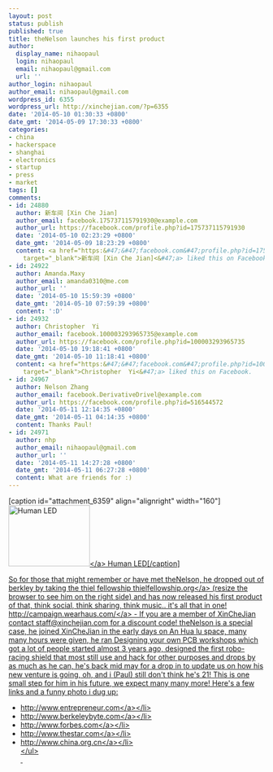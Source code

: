 ```yaml
---
layout: post
status: publish
published: true
title: theNelson launches his first product
author:
  display_name: nihaopaul
  login: nihaopaul
  email: nihaopaul@gmail.com
  url: ''
author_login: nihaopaul
author_email: nihaopaul@gmail.com
wordpress_id: 6355
wordpress_url: http://xinchejian.com/?p=6355
date: '2014-05-10 01:30:33 +0800'
date_gmt: '2014-05-09 17:30:33 +0800'
categories:
- china
- hackerspace
- shanghai
- electronics
- startup
- press
- market
tags: []
comments:
- id: 24880
  author: 新车间 [Xin Che Jian]
  author_email: facebook.175737115791930@example.com
  author_url: https://facebook.com/profile.php?id=175737115791930
  date: '2014-05-10 02:23:29 +0800'
  date_gmt: '2014-05-09 18:23:29 +0800'
  content: <a href="https:&#47;&#47;facebook.com&#47;profile.php?id=175737115791930"
    target="_blank">新车间 [Xin Che Jian]<&#47;a> liked this on Facebook.
- id: 24922
  author: Amanda.Maxy
  author_email: amanda0310@me.com
  author_url: ''
  date: '2014-05-10 15:59:39 +0800'
  date_gmt: '2014-05-10 07:59:39 +0800'
  content: ':D'
- id: 24932
  author: Christopher  Yi
  author_email: facebook.100003293965735@example.com
  author_url: https://facebook.com/profile.php?id=100003293965735
  date: '2014-05-10 19:18:41 +0800'
  date_gmt: '2014-05-10 11:18:41 +0800'
  content: <a href="https:&#47;&#47;facebook.com&#47;profile.php?id=100003293965735"
    target="_blank">Christopher  Yi<&#47;a> liked this on Facebook.
- id: 24967
  author: Nelson Zhang
  author_email: facebook.DerivativeDrivel@example.com
  author_url: https://facebook.com/profile.php?id=516544572
  date: '2014-05-11 12:14:35 +0800'
  date_gmt: '2014-05-11 04:14:35 +0800'
  content: Thanks Paul!
- id: 24971
  author: nhp
  author_email: nihaopaul@gmail.com
  author_url: ''
  date: '2014-05-11 14:27:28 +0800'
  date_gmt: '2014-05-11 06:27:28 +0800'
  content: What are friends for :)
---
```

<p>[caption id="attachment_6359" align="alignright" width="160"]<a href="http:&#47;&#47;xinchejian.com&#47;wp-content&#47;uploads&#47;2014&#47;05&#47;animation.gif"><img class="size-full wp-image-6359" src="http:&#47;&#47;xinchejian.com&#47;wp-content&#47;uploads&#47;2014&#47;05&#47;animation.gif" alt="Human LED" width="160" height="120" &#47;><&#47;a> Human LED[&#47;caption]</p>
<p>So for those that might remember or have met theNelson, he dropped out of berkley by taking the&nbsp;thiel fellowship&nbsp;<a title="ThielFellowship" href="http:&#47;&#47;thielfellowship.org?fpwl">thielfellowship.org<&#47;a>&nbsp;(resize the browser to see him on the right side) and has now released his first product of that, think social, think sharing, think music.. it's all that in one! <a href="http:&#47;&#47;campaign.wearhaus.com&#47;?fpwl">http:&#47;&#47;campaign.wearhaus.com&#47;<&#47;a>&nbsp;- If you are a member of XinCheJian contact staff@xinchejian.com for a discount code! theNelson is&nbsp;a special case, he joined XinCheJian in the early days on An Hua lu space, many many hours were given, he ran Designing your own PCB workshops which got a lot of people started almost 3 years ago, designed the first robo-racing shield that most still use and hack for other purposes and drops by as much as he can, he's back mid may for a drop in to update us on how his new venture is going, oh, and i (Paul) still don't think he's 21! This is one small step for him in his future, we expect many many more! Here's a few links and a funny photo i dug up:</p>
<ul>
<li><a href="http:&#47;&#47;www.entrepreneur.com&#47;slideshow&#47;226618">http:&#47;&#47;www.entrepreneur.com<&#47;a><&#47;li>
<li><a href="http:&#47;&#47;www.berkeleybyte.com&#47;2013&#47;11&#47;09&#47;wearhaus&#47;">http:&#47;&#47;www.berkeleybyte.com<&#47;a><&#47;li>
<li><a title="forbes" href="http:&#47;&#47;www.forbes.com&#47;sites&#47;russellflannery&#47;2014&#47;03&#47;17&#47;2014-forbes-china-30-under-30-rising-stars-of-entrepreneurism-in-china&#47;">http:&#47;&#47;www.forbes.com<&#47;a><&#47;li>
<li><a href="http:&#47;&#47;www.thestar.com&#47;news&#47;gta&#47;2013&#47;05&#47;15&#47;toronto_teen_wins_prestigious_thiel_fellowship.html">http:&#47;&#47;www.thestar.com<&#47;a><&#47;li>
<li><a href="http:&#47;&#47;www.china.org.cn&#47;top10&#47;2014-03&#47;07&#47;content_31701534_27.htm">http:&#47;&#47;www.china.org.cn<&#47;a><&#47;li><br />
<&#47;ul><br />
&nbsp;</p>
